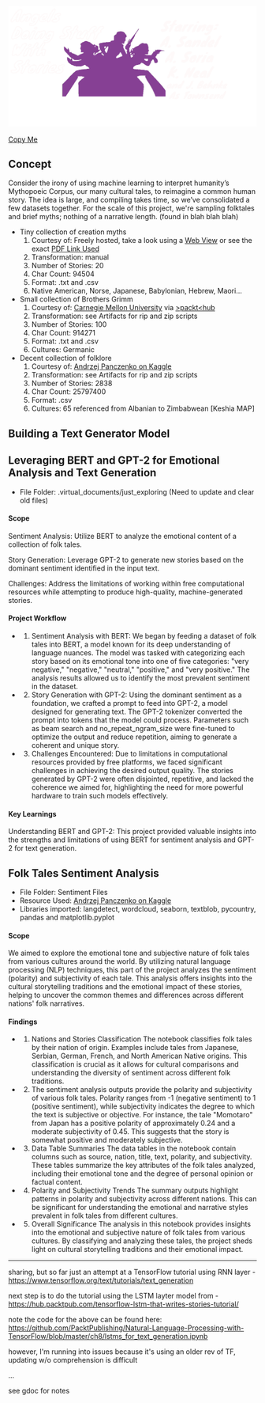 <img src="Resources/Images/angels2.png"/>

<a href='https://link_sample'>Copy Me</a>

## Concept
Consider the irony of using machine learning to interpret humanity’s Mythopoeic Corpus, our many cultural tales, to reimagine a common human story. The idea is large, and compiling takes time, so we’ve consolidated a few datasets together. For the scale of this project, we're sampling folktales and brief myths; nothing of a narrative length.
 (found in blah blah blah) 
*  Tiny collection of creation myths
	1. Courtesy of: Freely hosted, take a look using a <a href='https://railsback.org/CS/CSIndex.html'>Web View</a> or see the exact <a href='https://superpowerexperts.com/wp-content/uploads/2019/06/Creation-Stories-from-around-the-World.pdf'>PDF Link Used</a>
	2. Transformation: manual
	3. Number of Stories: 20
	4. Char Count: 94504 
	5. Format: .txt and .csv
	6. Native American, Norse, Japanese, Babylonian, Hebrew, Maori…
*  Small collection of Brothers Grimm
	1. Courtesy of: <a href='https://www.cs.cmu.edu/'>Carnegie Mellon University</a> via <a href='https://hub.packtpub.com/tensorflow-lstm-that-writes-stories-tutorial/'>>packt<hub</a>
	2. Transformation: see Artifacts for rip and zip scripts
	3. Number of Stories: 100
	4. Char Count: 914271
	5. Format: .txt and .csv
	6. Cultures: Germanic
*  Decent collection of folklore
	1. Courtesy of: <a href='https://www.kaggle.com/datasets/andrzejpanczenko/folk-tales-dataset'>Andrzej Panczenko on Kaggle</a>
	2. Transformation: see Artifacts for rip and zip scripts
	3. Number of Stories: 2838
	4. Char Count: 25797400
	5. Format: .csv
	6. Cultures: 65 referenced from Albanian to Zimbabwean
[Keshia MAP]



## Building a Text Generator Model



  
## Leveraging BERT and GPT-2 for Emotional Analysis and Text Generation

- File Folder: .virtual_documents/just_exploring (Need to update and clear old files)
#### Scope
Sentiment Analysis: Utilize BERT to analyze the emotional content of a collection of folk tales.

Story Generation: Leverage GPT-2 to generate new stories based on the dominant sentiment identified in the input text.

Challenges: Address the limitations of working within free computational resources while attempting to produce high-quality, machine-generated stories.

#### Project Workflow
-	1. Sentiment Analysis with BERT:
We began by feeding a dataset of folk tales into BERT, a model known for its deep understanding of language nuances.
The model was tasked with categorizing each story based on its emotional tone into one of five categories: "very negative," "negative," "neutral," "positive," and "very positive."
The analysis results allowed us to identify the most prevalent sentiment in the dataset.
- 	2. Story Generation with GPT-2:
Using the dominant sentiment as a foundation, we crafted a prompt to feed into GPT-2, a model designed for generating text.
The GPT-2 tokenizer converted the prompt into tokens that the model could process.
Parameters such as beam search and no_repeat_ngram_size were fine-tuned to optimize the output and reduce repetition, aiming to generate a coherent and unique story.
- 	3. Challenges Encountered:
Due to limitations in computational resources provided by free platforms, we faced significant challenges in achieving the desired output quality.
The stories generated by GPT-2 were often disjointed, repetitive, and lacked the coherence we aimed for, highlighting the need for more powerful hardware to train such models effectively.

#### Key Learnings
Understanding BERT and GPT-2: This project provided valuable insights into the strengths and limitations of using BERT for sentiment analysis and GPT-2 for text generation.

## Folk Tales Sentiment Analysis
- File Folder: Sentiment Files
- Resource Used: <a href='https://www.kaggle.com/datasets/andrzejpanczenko/folk-tales-dataset'>Andrzej Panczenko on Kaggle</a>
- Libraries imported: langdetect, wordcloud, seaborn, textblob, pycountry, pandas and matplotlib.pyplot
#### Scope
We aimed to explore the emotional tone and subjective nature of folk tales from various cultures around the world. By utilizing natural language processing (NLP) techniques, this part of the project analyzes the sentiment (polarity) and subjectivity of each tale. This analysis offers insights into the cultural storytelling traditions and the emotional impact of these stories, helping to uncover the common themes and differences across different nations' folk narratives.
#### Findings
-	1. Nations and Stories Classification
The notebook classifies folk tales by their nation of origin. Examples include tales from Japanese, Serbian, German, French, and North American Native origins. This classification is crucial as it allows for cultural comparisons and understanding the diversity of sentiment across different folk traditions.
-	2. The sentiment analysis outputs provide the polarity and subjectivity of various folk tales. Polarity ranges from -1 (negative sentiment) to 1 (positive sentiment), while subjectivity indicates the degree to which the text is subjective or objective.
For instance, the tale "Momotaro" from Japan has a positive polarity of approximately 0.24 and a moderate subjectivity of 0.45. This suggests that the story is somewhat positive and moderately subjective.
-	3. Data Table Summaries
The data tables in the notebook contain columns such as source, nation, title, text, polarity, and subjectivity. These tables summarize the key attributes of the folk tales analyzed, including their emotional tone and the degree of personal opinion or factual content.
-	4. Polarity and Subjectivity Trends
The summary outputs highlight patterns in polarity and subjectivity across different nations. This can be significant for understanding the emotional and narrative styles prevalent in folk tales from different cultures.
-	5. Overall Significance
The analysis in this notebook provides insights into the emotional and subjective nature of folk tales from various cultures. By classifying and analyzing these tales, the project sheds light on cultural storytelling traditions and their emotional impact.

---
sharing, but so far just an attempt at a TensorFlow tutorial using RNN layer - https://www.tensorflow.org/text/tutorials/text_generation

next step is to do the tutorial using the LSTM layter model from <packt> - https://hub.packtpub.com/tensorflow-lstm-that-writes-stories-tutorial/

note the code for the above can be found here: https://github.com/PacktPublishing/Natural-Language-Processing-with-TensorFlow/blob/master/ch8/lstms_for_text_generation.ipynb

however, I'm running into issues because it's using an older rev of TF, updating w/o comprehension is difficult

...

see gdoc for notes
